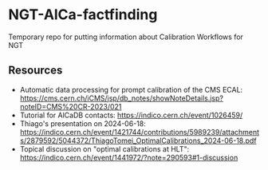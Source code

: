 # NGT-AlCa-factfinding
Temporary repo for putting information about Calibration Workflows for NGT

## Resources

- Automatic data processing for prompt calibration of the CMS ECAL: https://cms.cern.ch/iCMS/jsp/db_notes/showNoteDetails.jsp?noteID=CMS%20CR-2023/021
- Tutorial for AlCaDB contacts: https://indico.cern.ch/event/1026459/
- Thiago's presentation on 2024-06-18: https://indico.cern.ch/event/1421744/contributions/5989239/attachments/2879592/5044372/ThiagoTomei_OptimalCalibrations_2024-06-18.pdf
- Topical discussion on "optimal calibrations at HLT": https://indico.cern.ch/event/1441972/?note=290593#1-discussion
